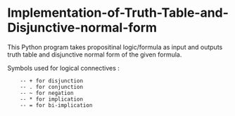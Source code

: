 # Implementation-of-Truth-Table-and-Disjunctive-normal-form

This Python program takes propositinal logic/formula as input and outputs truth table and disjunctive normal form of the given
formula.


Symbols used for logical connectives :
                  
        -- + for disjunction
        -- . for conjunction
        -- ~ for negation
        -- * for implication
        -- = for bi-implication
                  
